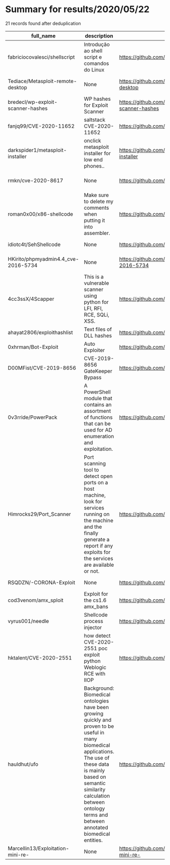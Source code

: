 
# Summary for results/2020/05/22
    
21 records found after deduplication

| full_name | description | html_url | matched_list | matched_count | pushed_at | size | stargazers_count | language | forks_count | vul_ids |
|-------------------------------------|-----------------------------------------------------------------------------------------------------------------------------------------------------------------------------------------------------------------------------------------------------------------|--------------------------------------------------------|---------------------------------------------------|-----------------|---------------------------|--------|--------------------|------------|---------------|--------------------|
| fabriciocovalesci/shellscript | Introdução ao shell script e comandos do Linux | https://github.com/fabriciocovalesci/shellscript | ['shellcode'] | 1 | 2020-05-22 17:29:48+00:00 | 3560 | 1 | TSQL | 0 | [] |
| Tediace/Metasploit-remote-desktop | None | https://github.com/Tediace/Metasploit-remote-desktop | ['metasploit module OR payload'] | 1 | 2020-05-22 01:58:43+00:00 | 3 | 0 | | 0 | [] |
| bredecl/wp-exploit-scanner-hashes | WP hashes for Exploit Scanner | https://github.com/bredecl/wp-exploit-scanner-hashes | ['exploit'] | 1 | 2020-05-22 11:17:04+00:00 | 1 | 1 | | 0 | [] |
| fanjq99/CVE-2020-11652 | saltstack CVE-2020-11652 | https://github.com/fanjq99/CVE-2020-11652 | ['cve-2'] | 1 | 2020-05-22 08:32:56+00:00 | 1986 | 0 | Go | 0 | ['CVE-2020-11652'] |
| darkspider1/metasploit-installer | onclick metasploit installer for low end phones.. | https://github.com/darkspider1/metasploit-installer | ['metasploit module OR payload'] | 1 | 2020-05-22 06:56:55+00:00 | 2 | 0 | Shell | 1 | [] |
| rmkn/cve-2020-8617 | None | https://github.com/rmkn/cve-2020-8617 | ['cve-2'] | 1 | 2020-05-22 05:45:06+00:00 | 0 | 0 | Dockerfile | 1 | ['CVE-2020-8617'] |
| roman0x00/x86-shellcode | Make sure to delete my comments when putting it into assembler. | https://github.com/roman0x00/x86-shellcode | ['shellcode'] | 1 | 2020-05-22 03:02:46+00:00 | 1 | 0 | Assembly | 0 | [] |
| idiotc4t/SehShellcode | None | https://github.com/idiotc4t/SehShellcode | ['shellcode'] | 1 | 2020-05-22 02:52:16+00:00 | 6 | 3 | C++ | 2 | [] |
| HKirito/phpmyadmin4.4_cve-2016-5734 | None | https://github.com/HKirito/phpmyadmin4.4_cve-2016-5734 | ['cve-2'] | 1 | 2020-05-22 02:47:31+00:00 | 2 | 0 | Python | 1 | ['CVE-2016-5734'] |
| 4cc3ssX/4Scapper | This is a vulnerable scanner using python for LFI, RFI, RCE, SQLi, XSS. | https://github.com/4cc3ssX/4Scapper | ['rce'] | 1 | 2020-05-22 03:22:22+00:00 | 29 | 0 | | 0 | [] |
| ahayat2806/exploithashlist | Text files of DLL hashes | https://github.com/ahayat2806/exploithashlist | ['exploit'] | 1 | 2020-05-22 01:48:00+00:00 | 6 | 0 | | 0 | [] |
| 0xhrman/Bot-Exploit | Auto Exploiter | https://github.com/0xhrman/Bot-Exploit | ['exploit'] | 1 | 2020-05-22 21:46:36+00:00 | 54 | 2 | PHP | 2 | [] |
| D00MFist/CVE-2019-8656 | CVE-2019-8656 GateKeeper Bypass | https://github.com/D00MFist/CVE-2019-8656 | ['cve-2'] | 1 | 2020-05-22 14:12:51+00:00 | 6 | 2 | Shell | 1 | ['CVE-2019-8656'] |
| 0v3rride/PowerPack | A PowerShell module that contains an assortment of functions that can be used for AD enumeration and exploitation. | https://github.com/0v3rride/PowerPack | ['exploit'] | 1 | 2020-05-22 20:08:51+00:00 | 12 | 0 | PowerShell | 0 | [] |
| Himrocks29/Port_Scanner | Port scanning tool to detect open ports on a host machine, look for services running on the machine and the finally generate a report if any exploits for the services are available or not. | https://github.com/Himrocks29/Port_Scanner | ['exploit'] | 1 | 2020-05-22 12:20:59+00:00 | 241 | 0 | Python | 0 | [] |
| RSQDZN/-CORONA-Exploit | None | https://github.com/RSQDZN/-CORONA-Exploit | ['exploit'] | 1 | 2020-05-22 12:35:11+00:00 | 399 | 0 | | 0 | [] |
| cod3venom/amx_sploit | Exploit for the cs1.6 amx_bans | https://github.com/cod3venom/amx_sploit | ['exploit', 'sploit'] | 2 | 2020-05-22 17:37:24+00:00 | 95 | 0 | PHP | 0 | [] |
| vyrus001/needle | Shellcode process injector | https://github.com/vyrus001/needle | ['shellcode'] | 1 | 2020-05-22 06:06:04+00:00 | 3 | 15 | Go | 1 | [] |
| hktalent/CVE-2020-2551 | how detect CVE-2020-2551 poc exploit python Weblogic RCE with IIOP | https://github.com/hktalent/CVE-2020-2551 | ['cve poc', 'cve-2', 'exploit', 'rce', 'rce poc'] | 5 | 2020-05-22 08:46:20+00:00 | 47 | 156 | Python | 36 | ['CVE-2020-2551'] |
| hauldhut/ufo | Background: Biomedical ontologies have been growing quickly and proven to be useful in many biomedical applications. The use of these data is mainly based on semantic similarity calculation between ontology terms and between annotated biomedical entities. | https://github.com/hauldhut/ufo | ['exploit'] | 1 | 2020-05-22 17:27:24+00:00 | 52008 | 0 | Java | 0 | [] |
| Marcellin13/Exploitation-mini-re- | None | https://github.com/Marcellin13/Exploitation-mini-re- | ['exploit'] | 1 | 2020-05-22 13:47:19+00:00 | 2264 | 0 | CSS | 0 | [] |
